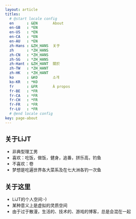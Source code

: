 ```yaml
---
layout: article
titles:
  # @start locale config
  en      : &EN       About
  en-GB   : *EN
  en-US   : *EN
  en-CA   : *EN
  en-AU   : *EN
  zh-Hans : &ZH_HANS  关于
  zh      : *ZH_HANS
  zh-CN   : *ZH_HANS
  zh-SG   : *ZH_HANS
  zh-Hant : &ZH_HANT  關於
  zh-TW   : *ZH_HANT
  zh-HK   : *ZH_HANT
  ko      : &KO       소개
  ko-KR   : *KO
  fr      : &FR       À propos
  fr-BE   : *FR
  fr-CA   : *FR
  fr-CH   : *FR
  fr-FR   : *FR
  fr-LU   : *FR
  # @end locale config
key: page-about
---
```


## 关于LiJT
- 非典型理工男
- 喜欢：吃饭，做饭，健身，追番，拼乐高，钓鱼
- 不喜欢：卷
- 梦想是吃遍世界各大菜系及在七大洲各钓一次鱼

## 关于这里
- LiJT的个人空间:-)
- 某种意义上是虚拟的灵质空间
- 由于过于散漫，生活的、技术的、游戏的博客，总是会混在一起